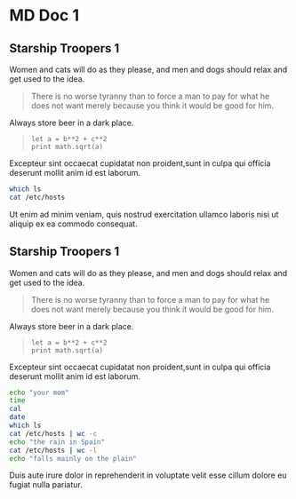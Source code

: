 # MD Doc 1
## Starship Troopers 1

Women and cats will do as they please, and men and dogs should relax and get used to the idea.

> There is no worse tyranny than to force a man to pay 
> for what he does not want merely because you think
> it would be good for him.

Always store beer in a dark place.

> ```
> let a = b**2 + c**2
> print math.sqrt(a)
> ```
	
Excepteur sint occaecat cupidatat non proident,sunt in culpa qui officia
deserunt mollit anim id est laborum.

<!-- @Bohrium871 @test -->
```sh
which ls
cat /etc/hosts
```
Ut enim ad minim veniam, quis nostrud exercitation ullamco laboris nisi ut
aliquip ex ea commodo consequat.

## Starship Troopers 1

Women and cats will do as they please, and men and dogs should relax and get used to the idea.

> There is no worse tyranny than to force a man to pay 
> for what he does not want merely because you think
> it would be good for him.

Always store beer in a dark place.

> ```
> let a = b**2 + c**2
> print math.sqrt(a)
> ```
	
Excepteur sint occaecat cupidatat non proident,sunt in culpa qui officia
deserunt mollit anim id est laborum.

<!-- @Platinum479 @test -->
```sh
echo "your mom"
time
cal
date
which ls
cat /etc/hosts | wc -c
echo "the rain in Spain"
cat /etc/hosts | wc -l
echo "falls mainly on the plain"
```
Duis aute irure dolor in reprehenderit in voluptate velit esse cillum dolore eu
fugiat nulla pariatur.
